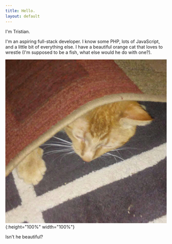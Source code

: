 ```yaml
---
title: Hello.
layout: default
---
```


I'm Tristian.

I'm an aspiring full-stack developer. I know some PHP, lots of JavaScript, and a little bit of everything else. I have a beautiful orange cat that loves to wrestle (I'm supposed to be a fish, what else would he do with one?).

![My beautiful orange cat, Marvel](/marvel.jpg){:height="100%" width="100%"}

Isn't he beautiful?
